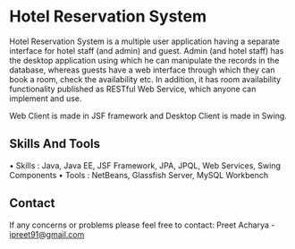 # Hotel Reservation System 

Hotel Reservation System is a multiple user application having a separate interface for hotel staff (and
admin) and guest. Admin (and hotel staff) has the desktop application using which he can manipulate the records in the database, 
whereas guests have a web interface through which they can book a room, check the availability etc. 
In addition, it has room availability functionality published as RESTful Web Service, which anyone can implement and use.

Web Client is made in JSF framework and Desktop Client is made in Swing. 

## Skills And Tools

•	Skills :  Java, Java EE, JSF Framework, JPA, JPQL, Web Services, Swing Components
•	Tools :  NetBeans, Glassfish Server, MySQL Workbench

## Contact

If any concerns or problems please feel free to contact: 
Preet Acharya - ipreet91@gmail.com
